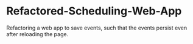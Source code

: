 # Refactored-Scheduling-Web-App
Refactoring a web app to save events, such that the events persist even after reloading the page.

